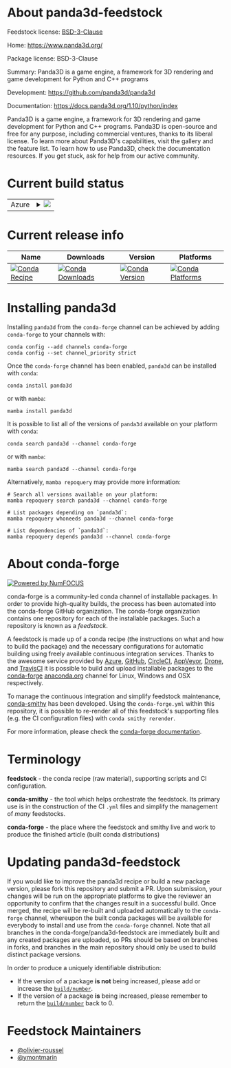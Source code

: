 About panda3d-feedstock
=======================

Feedstock license: [BSD-3-Clause](https://github.com/conda-forge/panda3d-feedstock/blob/main/LICENSE.txt)

Home: https://www.panda3d.org/

Package license: BSD-3-Clause

Summary: Panda3D is a game engine, a framework for 3D rendering and game development for Python and C++ programs

Development: https://github.com/panda3d/panda3d

Documentation: https://docs.panda3d.org/1.10/python/index

Panda3D is a game engine, a framework for 3D rendering 
and game development for Python and C++ programs. Panda3D 
is open-source and free for any purpose, including commercial 
ventures, thanks to its liberal license. To learn more about 
Panda3D's capabilities, visit the gallery and the feature list. 
To learn how to use Panda3D, check the documentation resources. 
If you get stuck, ask for help from our active community.

Current build status
====================


<table>
    
  <tr>
    <td>Azure</td>
    <td>
      <details>
        <summary>
          <a href="https://dev.azure.com/conda-forge/feedstock-builds/_build/latest?definitionId=11205&branchName=main">
            <img src="https://dev.azure.com/conda-forge/feedstock-builds/_apis/build/status/panda3d-feedstock?branchName=main">
          </a>
        </summary>
        <table>
          <thead><tr><th>Variant</th><th>Status</th></tr></thead>
          <tbody><tr>
              <td>linux_64_python3.10.____cpython</td>
              <td>
                <a href="https://dev.azure.com/conda-forge/feedstock-builds/_build/latest?definitionId=11205&branchName=main">
                  <img src="https://dev.azure.com/conda-forge/feedstock-builds/_apis/build/status/panda3d-feedstock?branchName=main&jobName=linux&configuration=linux%20linux_64_python3.10.____cpython" alt="variant">
                </a>
              </td>
            </tr><tr>
              <td>linux_64_python3.11.____cpython</td>
              <td>
                <a href="https://dev.azure.com/conda-forge/feedstock-builds/_build/latest?definitionId=11205&branchName=main">
                  <img src="https://dev.azure.com/conda-forge/feedstock-builds/_apis/build/status/panda3d-feedstock?branchName=main&jobName=linux&configuration=linux%20linux_64_python3.11.____cpython" alt="variant">
                </a>
              </td>
            </tr><tr>
              <td>linux_64_python3.12.____cpython</td>
              <td>
                <a href="https://dev.azure.com/conda-forge/feedstock-builds/_build/latest?definitionId=11205&branchName=main">
                  <img src="https://dev.azure.com/conda-forge/feedstock-builds/_apis/build/status/panda3d-feedstock?branchName=main&jobName=linux&configuration=linux%20linux_64_python3.12.____cpython" alt="variant">
                </a>
              </td>
            </tr><tr>
              <td>linux_64_python3.13.____cp313</td>
              <td>
                <a href="https://dev.azure.com/conda-forge/feedstock-builds/_build/latest?definitionId=11205&branchName=main">
                  <img src="https://dev.azure.com/conda-forge/feedstock-builds/_apis/build/status/panda3d-feedstock?branchName=main&jobName=linux&configuration=linux%20linux_64_python3.13.____cp313" alt="variant">
                </a>
              </td>
            </tr><tr>
              <td>linux_64_python3.14.____cp314</td>
              <td>
                <a href="https://dev.azure.com/conda-forge/feedstock-builds/_build/latest?definitionId=11205&branchName=main">
                  <img src="https://dev.azure.com/conda-forge/feedstock-builds/_apis/build/status/panda3d-feedstock?branchName=main&jobName=linux&configuration=linux%20linux_64_python3.14.____cp314" alt="variant">
                </a>
              </td>
            </tr><tr>
              <td>osx_64_python3.10.____cpython</td>
              <td>
                <a href="https://dev.azure.com/conda-forge/feedstock-builds/_build/latest?definitionId=11205&branchName=main">
                  <img src="https://dev.azure.com/conda-forge/feedstock-builds/_apis/build/status/panda3d-feedstock?branchName=main&jobName=osx&configuration=osx%20osx_64_python3.10.____cpython" alt="variant">
                </a>
              </td>
            </tr><tr>
              <td>osx_64_python3.11.____cpython</td>
              <td>
                <a href="https://dev.azure.com/conda-forge/feedstock-builds/_build/latest?definitionId=11205&branchName=main">
                  <img src="https://dev.azure.com/conda-forge/feedstock-builds/_apis/build/status/panda3d-feedstock?branchName=main&jobName=osx&configuration=osx%20osx_64_python3.11.____cpython" alt="variant">
                </a>
              </td>
            </tr><tr>
              <td>osx_64_python3.12.____cpython</td>
              <td>
                <a href="https://dev.azure.com/conda-forge/feedstock-builds/_build/latest?definitionId=11205&branchName=main">
                  <img src="https://dev.azure.com/conda-forge/feedstock-builds/_apis/build/status/panda3d-feedstock?branchName=main&jobName=osx&configuration=osx%20osx_64_python3.12.____cpython" alt="variant">
                </a>
              </td>
            </tr><tr>
              <td>osx_64_python3.13.____cp313</td>
              <td>
                <a href="https://dev.azure.com/conda-forge/feedstock-builds/_build/latest?definitionId=11205&branchName=main">
                  <img src="https://dev.azure.com/conda-forge/feedstock-builds/_apis/build/status/panda3d-feedstock?branchName=main&jobName=osx&configuration=osx%20osx_64_python3.13.____cp313" alt="variant">
                </a>
              </td>
            </tr><tr>
              <td>osx_64_python3.14.____cp314</td>
              <td>
                <a href="https://dev.azure.com/conda-forge/feedstock-builds/_build/latest?definitionId=11205&branchName=main">
                  <img src="https://dev.azure.com/conda-forge/feedstock-builds/_apis/build/status/panda3d-feedstock?branchName=main&jobName=osx&configuration=osx%20osx_64_python3.14.____cp314" alt="variant">
                </a>
              </td>
            </tr><tr>
              <td>win_64_python3.10.____cpython</td>
              <td>
                <a href="https://dev.azure.com/conda-forge/feedstock-builds/_build/latest?definitionId=11205&branchName=main">
                  <img src="https://dev.azure.com/conda-forge/feedstock-builds/_apis/build/status/panda3d-feedstock?branchName=main&jobName=win&configuration=win%20win_64_python3.10.____cpython" alt="variant">
                </a>
              </td>
            </tr><tr>
              <td>win_64_python3.11.____cpython</td>
              <td>
                <a href="https://dev.azure.com/conda-forge/feedstock-builds/_build/latest?definitionId=11205&branchName=main">
                  <img src="https://dev.azure.com/conda-forge/feedstock-builds/_apis/build/status/panda3d-feedstock?branchName=main&jobName=win&configuration=win%20win_64_python3.11.____cpython" alt="variant">
                </a>
              </td>
            </tr><tr>
              <td>win_64_python3.12.____cpython</td>
              <td>
                <a href="https://dev.azure.com/conda-forge/feedstock-builds/_build/latest?definitionId=11205&branchName=main">
                  <img src="https://dev.azure.com/conda-forge/feedstock-builds/_apis/build/status/panda3d-feedstock?branchName=main&jobName=win&configuration=win%20win_64_python3.12.____cpython" alt="variant">
                </a>
              </td>
            </tr><tr>
              <td>win_64_python3.13.____cp313</td>
              <td>
                <a href="https://dev.azure.com/conda-forge/feedstock-builds/_build/latest?definitionId=11205&branchName=main">
                  <img src="https://dev.azure.com/conda-forge/feedstock-builds/_apis/build/status/panda3d-feedstock?branchName=main&jobName=win&configuration=win%20win_64_python3.13.____cp313" alt="variant">
                </a>
              </td>
            </tr><tr>
              <td>win_64_python3.14.____cp314</td>
              <td>
                <a href="https://dev.azure.com/conda-forge/feedstock-builds/_build/latest?definitionId=11205&branchName=main">
                  <img src="https://dev.azure.com/conda-forge/feedstock-builds/_apis/build/status/panda3d-feedstock?branchName=main&jobName=win&configuration=win%20win_64_python3.14.____cp314" alt="variant">
                </a>
              </td>
            </tr>
          </tbody>
        </table>
      </details>
    </td>
  </tr>
</table>

Current release info
====================

| Name | Downloads | Version | Platforms |
| --- | --- | --- | --- |
| [![Conda Recipe](https://img.shields.io/badge/recipe-panda3d-green.svg)](https://anaconda.org/conda-forge/panda3d) | [![Conda Downloads](https://img.shields.io/conda/dn/conda-forge/panda3d.svg)](https://anaconda.org/conda-forge/panda3d) | [![Conda Version](https://img.shields.io/conda/vn/conda-forge/panda3d.svg)](https://anaconda.org/conda-forge/panda3d) | [![Conda Platforms](https://img.shields.io/conda/pn/conda-forge/panda3d.svg)](https://anaconda.org/conda-forge/panda3d) |

Installing panda3d
==================

Installing `panda3d` from the `conda-forge` channel can be achieved by adding `conda-forge` to your channels with:

```
conda config --add channels conda-forge
conda config --set channel_priority strict
```

Once the `conda-forge` channel has been enabled, `panda3d` can be installed with `conda`:

```
conda install panda3d
```

or with `mamba`:

```
mamba install panda3d
```

It is possible to list all of the versions of `panda3d` available on your platform with `conda`:

```
conda search panda3d --channel conda-forge
```

or with `mamba`:

```
mamba search panda3d --channel conda-forge
```

Alternatively, `mamba repoquery` may provide more information:

```
# Search all versions available on your platform:
mamba repoquery search panda3d --channel conda-forge

# List packages depending on `panda3d`:
mamba repoquery whoneeds panda3d --channel conda-forge

# List dependencies of `panda3d`:
mamba repoquery depends panda3d --channel conda-forge
```


About conda-forge
=================

[![Powered by
NumFOCUS](https://img.shields.io/badge/powered%20by-NumFOCUS-orange.svg?style=flat&colorA=E1523D&colorB=007D8A)](https://numfocus.org)

conda-forge is a community-led conda channel of installable packages.
In order to provide high-quality builds, the process has been automated into the
conda-forge GitHub organization. The conda-forge organization contains one repository
for each of the installable packages. Such a repository is known as a *feedstock*.

A feedstock is made up of a conda recipe (the instructions on what and how to build
the package) and the necessary configurations for automatic building using freely
available continuous integration services. Thanks to the awesome service provided by
[Azure](https://azure.microsoft.com/en-us/services/devops/), [GitHub](https://github.com/),
[CircleCI](https://circleci.com/), [AppVeyor](https://www.appveyor.com/),
[Drone](https://cloud.drone.io/welcome), and [TravisCI](https://travis-ci.com/)
it is possible to build and upload installable packages to the
[conda-forge](https://anaconda.org/conda-forge) [anaconda.org](https://anaconda.org/)
channel for Linux, Windows and OSX respectively.

To manage the continuous integration and simplify feedstock maintenance,
[conda-smithy](https://github.com/conda-forge/conda-smithy) has been developed.
Using the ``conda-forge.yml`` within this repository, it is possible to re-render all of
this feedstock's supporting files (e.g. the CI configuration files) with ``conda smithy rerender``.

For more information, please check the [conda-forge documentation](https://conda-forge.org/docs/).

Terminology
===========

**feedstock** - the conda recipe (raw material), supporting scripts and CI configuration.

**conda-smithy** - the tool which helps orchestrate the feedstock.
                   Its primary use is in the construction of the CI ``.yml`` files
                   and simplify the management of *many* feedstocks.

**conda-forge** - the place where the feedstock and smithy live and work to
                  produce the finished article (built conda distributions)


Updating panda3d-feedstock
==========================

If you would like to improve the panda3d recipe or build a new
package version, please fork this repository and submit a PR. Upon submission,
your changes will be run on the appropriate platforms to give the reviewer an
opportunity to confirm that the changes result in a successful build. Once
merged, the recipe will be re-built and uploaded automatically to the
`conda-forge` channel, whereupon the built conda packages will be available for
everybody to install and use from the `conda-forge` channel.
Note that all branches in the conda-forge/panda3d-feedstock are
immediately built and any created packages are uploaded, so PRs should be based
on branches in forks, and branches in the main repository should only be used to
build distinct package versions.

In order to produce a uniquely identifiable distribution:
 * If the version of a package **is not** being increased, please add or increase
   the [``build/number``](https://docs.conda.io/projects/conda-build/en/latest/resources/define-metadata.html#build-number-and-string).
 * If the version of a package **is** being increased, please remember to return
   the [``build/number``](https://docs.conda.io/projects/conda-build/en/latest/resources/define-metadata.html#build-number-and-string)
   back to 0.

Feedstock Maintainers
=====================

* [@olivier-roussel](https://github.com/olivier-roussel/)
* [@ymontmarin](https://github.com/ymontmarin/)

